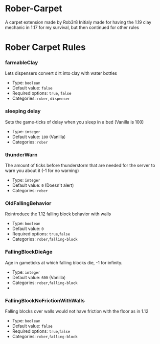 # Rober-Carpet
A carpet extension made by Rob3r8
Initialy made for having the 1.19 clay mechanic in 1.17 for my survival, but then continued for other rules
# Rober Carpet Rules

### farmableClay
Lets dispensers convert dirt into clay with water bottles
* Type: `boolean`
* Default value: `false`
* Required options: `true`, `false`
* Categories: `rober`, `dispenser`

### sleeping delay

Sets the game-ticks of delay when you sleep in a bed (Vanilla is 100)

* Type: `integer`
* Default value: `100` (Vanilla)
* Categories: `rober`

### thunderWarn
The amount of ticks before thunderstorm that are needed for the server to warn you about it (-1 for no warning)
* Type: `integer`
* Default value: `0` (Doesn't alert)
* Categories: `rober`

### OldFallingBehavior
Reintroduce the 1.12 falling block behavior with walls
* Type: `boolean`
* Default value: `0`
* Required options: `true`,`false`
* Categories: `rober`,`falling-block`

### FallingBlockDieAge
Age in gameticks at which falling blocks die, -1 for infinity.
* Type: `integer`
* Default value: `600` (Vanilla)
* Categories: `rober`,`falling-block`
* 
### FallingBlockNoFrictionWithWalls
Falling blocks over walls would not have friction with the floor as in 1.12
* Type: `boolean`
* Default value: `false`
* Required options: `true`,`false`
* Categories: `rober`,`falling-block`
